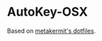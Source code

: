 AutoKey-OSX
==============

Based on [metakermit's dotfiles](https://github.com/metakermit/dotfiles/tree/master/autokey).
